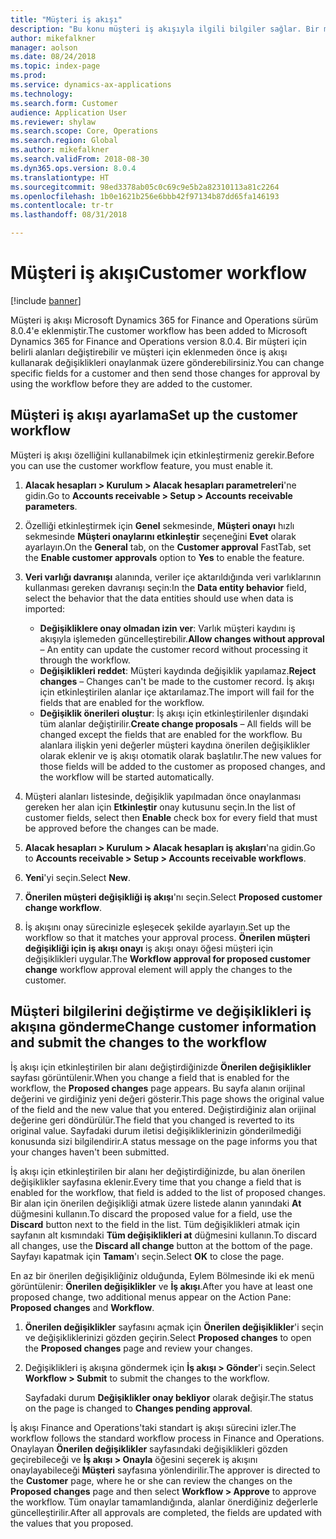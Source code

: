 ```yaml
---
title: "Müşteri iş akışı"
description: "Bu konu müşteri iş akışıyla ilgili bilgiler sağlar. Bir müşteri için belirli alanları değiştirebilir ve müşteri için eklenmeden önce iş akışı kullanarak değişiklikleri onaylanmak üzere gönderebilirsiniz."
author: mikefalkner
manager: aolson
ms.date: 08/24/2018
ms.topic: index-page
ms.prod: 
ms.service: dynamics-ax-applications
ms.technology: 
ms.search.form: Customer
audience: Application User
ms.reviewer: shylaw
ms.search.scope: Core, Operations
ms.search.region: Global
ms.author: mikefalkner
ms.search.validFrom: 2018-08-30
ms.dyn365.ops.version: 8.0.4
ms.translationtype: HT
ms.sourcegitcommit: 98ed3378ab05c0c69c9e5b2a82310113a81c2264
ms.openlocfilehash: 1b0e1621b256e6bbb42f97134b87dd65fa146193
ms.contentlocale: tr-tr
ms.lasthandoff: 08/31/2018

---
```


# <a name="customer-workflow"></a><span data-ttu-id="933e7-104">Müşteri iş akışı</span><span class="sxs-lookup"><span data-stu-id="933e7-104">Customer workflow</span></span>

[!include [banner](../includes/banner.md)]

<span data-ttu-id="933e7-105">Müşteri iş akışı Microsoft Dynamics 365 for Finance and Operations sürüm 8.0.4'e eklenmiştir.</span><span class="sxs-lookup"><span data-stu-id="933e7-105">The customer workflow has been added to Microsoft Dynamics 365 for Finance and Operations version 8.0.4.</span></span> <span data-ttu-id="933e7-106">Bir müşteri için belirli alanları değiştirebilir ve müşteri için eklenmeden önce iş akışı kullanarak değişiklikleri onaylanmak üzere gönderebilirsiniz.</span><span class="sxs-lookup"><span data-stu-id="933e7-106">You can change specific fields for a customer and then send those changes for approval by using the workflow before they are added to the customer.</span></span>

## <a name="set-up-the-customer-workflow"></a><span data-ttu-id="933e7-107">Müşteri iş akışı ayarlama</span><span class="sxs-lookup"><span data-stu-id="933e7-107">Set up the customer workflow</span></span>

<span data-ttu-id="933e7-108">Müşteri iş akışı özelliğini kullanabilmek için etkinleştirmeniz gerekir.</span><span class="sxs-lookup"><span data-stu-id="933e7-108">Before you can use the customer workflow feature, you must enable it.</span></span>

1. <span data-ttu-id="933e7-109">**Alacak hesapları \> Kurulum \> Alacak hesapları parametreleri**'ne gidin.</span><span class="sxs-lookup"><span data-stu-id="933e7-109">Go to **Accounts receivable \> Setup \> Accounts receivable parameters**.</span></span>
2. <span data-ttu-id="933e7-110">Özelliği etkinleştirmek için **Genel** sekmesinde, **Müşteri onayı** hızlı sekmesinde **Müşteri onaylarını etkinleştir** seçeneğini **Evet** olarak ayarlayın.</span><span class="sxs-lookup"><span data-stu-id="933e7-110">On the **General** tab, on the **Customer approval** FastTab, set the **Enable customer approvals** option to **Yes** to enable the feature.</span></span>
3. <span data-ttu-id="933e7-111">**Veri varlığı davranışı** alanında, veriler içe aktarıldığında veri varlıklarının kullanması gereken davranışı seçin:</span><span class="sxs-lookup"><span data-stu-id="933e7-111">In the **Data entity behavior** field, select the behavior that the data entities should use when data is imported:</span></span>

    - <span data-ttu-id="933e7-112">**Değişikliklere onay olmadan izin ver**: Varlık müşteri kaydını iş akışıyla işlemeden güncelleştirebilir.</span><span class="sxs-lookup"><span data-stu-id="933e7-112">**Allow changes without approval** – An entity can update the customer record without processing it through the workflow.</span></span>
    - <span data-ttu-id="933e7-113">**Değişiklikleri reddet**: Müşteri kaydında değişiklik yapılamaz.</span><span class="sxs-lookup"><span data-stu-id="933e7-113">**Reject changes** – Changes can't be made to the customer record.</span></span> <span data-ttu-id="933e7-114">İş akışı için etkinleştirilen alanlar içe aktarılamaz.</span><span class="sxs-lookup"><span data-stu-id="933e7-114">The import will fail for the fields that are enabled for the workflow.</span></span>
    - <span data-ttu-id="933e7-115">**Değişiklik önerileri oluştur**: İş akışı için etkinleştirilenler dışındaki tüm alanlar değiştirilir.</span><span class="sxs-lookup"><span data-stu-id="933e7-115">**Create change proposals** – All fields will be changed except the fields that are enabled for the workflow.</span></span> <span data-ttu-id="933e7-116">Bu alanlara ilişkin yeni değerler müşteri kaydına önerilen değişiklikler olarak eklenir ve iş akışı otomatik olarak başlatılır.</span><span class="sxs-lookup"><span data-stu-id="933e7-116">The new values for those fields will be added to the customer as proposed changes, and the workflow will be started automatically.</span></span>

4. <span data-ttu-id="933e7-117">Müşteri alanları listesinde, değişiklik yapılmadan önce onaylanması gereken her alan için **Etkinleştir** onay kutusunu seçin.</span><span class="sxs-lookup"><span data-stu-id="933e7-117">In the list of customer fields, select then **Enable** check box for every field that must be approved before the changes can be made.</span></span>
5. <span data-ttu-id="933e7-118">**Alacak hesapları \> Kurulum \> Alacak hesapları iş akışları**'na gidin.</span><span class="sxs-lookup"><span data-stu-id="933e7-118">Go to **Accounts receivable \> Setup \> Accounts receivable workflows**.</span></span>
6. <span data-ttu-id="933e7-119">**Yeni**'yi seçin.</span><span class="sxs-lookup"><span data-stu-id="933e7-119">Select **New**.</span></span>
7. <span data-ttu-id="933e7-120">**Önerilen müşteri değişikliği iş akışı**'nı seçin.</span><span class="sxs-lookup"><span data-stu-id="933e7-120">Select **Proposed customer change workflow**.</span></span> 
8. <span data-ttu-id="933e7-121">İş akışını onay sürecinizle eşleşecek şekilde ayarlayın.</span><span class="sxs-lookup"><span data-stu-id="933e7-121">Set up the workflow so that it matches your approval process.</span></span> <span data-ttu-id="933e7-122">**Önerilen müşteri değişikliği için iş akışı onayı** iş akışı onayı öğesi müşteri için değişiklikleri uygular.</span><span class="sxs-lookup"><span data-stu-id="933e7-122">The **Workflow approval for proposed customer change** workflow approval element will apply the changes to the customer.</span></span>

## <a name="change-customer-information-and-submit-the-changes-to-the-workflow"></a><span data-ttu-id="933e7-123">Müşteri bilgilerini değiştirme ve değişiklikleri iş akışına gönderme</span><span class="sxs-lookup"><span data-stu-id="933e7-123">Change customer information and submit the changes to the workflow</span></span>

<span data-ttu-id="933e7-124">İş akışı için etkinleştirilen bir alanı değiştirdiğinizde **Önerilen değişiklikler** sayfası görüntülenir.</span><span class="sxs-lookup"><span data-stu-id="933e7-124">When you change a field that is enabled for the workflow, the **Proposed changes** page appears.</span></span> <span data-ttu-id="933e7-125">Bu sayfa alanın orijinal değerini ve girdiğiniz yeni değeri gösterir.</span><span class="sxs-lookup"><span data-stu-id="933e7-125">This page shows the original value of the field and the new value that you entered.</span></span> <span data-ttu-id="933e7-126">Değiştirdiğiniz alan orijinal değerine geri döndürülür.</span><span class="sxs-lookup"><span data-stu-id="933e7-126">The field that you changed is reverted to its original value.</span></span> <span data-ttu-id="933e7-127">Sayfadaki durum iletisi değişikliklerinizin gönderilmediği konusunda sizi bilgilendirir.</span><span class="sxs-lookup"><span data-stu-id="933e7-127">A status message on the page informs you that your changes haven't been submitted.</span></span>

<span data-ttu-id="933e7-128">İş akışı için etkinleştirilen bir alanı her değiştirdiğinizde, bu alan önerilen değişiklikler sayfasına eklenir.</span><span class="sxs-lookup"><span data-stu-id="933e7-128">Every time that you change a field that is enabled for the workflow, that field is added to the list of proposed changes.</span></span> <span data-ttu-id="933e7-129">Bir alan için önerilen değişikliği atmak üzere listede alanın yanındaki **At** düğmesini kullanın.</span><span class="sxs-lookup"><span data-stu-id="933e7-129">To discard the proposed value for a field, use the **Discard** button next to the field in the list.</span></span> <span data-ttu-id="933e7-130">Tüm değişiklikleri atmak için sayfanın alt kısmındaki **Tüm değişiklikleri at** düğmesini kullanın.</span><span class="sxs-lookup"><span data-stu-id="933e7-130">To discard all changes, use the **Discard all change** button at the bottom of the page.</span></span> <span data-ttu-id="933e7-131">Sayfayı kapatmak için **Tamam**'ı seçin.</span><span class="sxs-lookup"><span data-stu-id="933e7-131">Select **OK** to close the page.</span></span>

<span data-ttu-id="933e7-132">En az bir önerilen değişikliğiniz olduğunda, Eylem Bölmesinde iki ek menü görüntülenir: **Önerilen değişiklikler** ve **İş akışı**.</span><span class="sxs-lookup"><span data-stu-id="933e7-132">After you have at least one proposed change, two additional menus appear on the Action Pane: **Proposed changes** and **Workflow**.</span></span>

1. <span data-ttu-id="933e7-133">**Önerilen değişiklikler** sayfasını açmak için **Önerilen değişiklikler**'i seçin ve değişikliklerinizi gözden geçirin.</span><span class="sxs-lookup"><span data-stu-id="933e7-133">Select **Proposed changes** to open the **Proposed changes** page and review your changes.</span></span>
2. <span data-ttu-id="933e7-134">Değişiklikleri iş akışına göndermek için **İş akışı \> Gönder**'i seçin.</span><span class="sxs-lookup"><span data-stu-id="933e7-134">Select **Workflow \> Submit** to submit the changes to the workflow.</span></span>

    <span data-ttu-id="933e7-135">Sayfadaki durum **Değişiklikler onay bekliyor** olarak değişir.</span><span class="sxs-lookup"><span data-stu-id="933e7-135">The status on the page is changed to **Changes pending approval**.</span></span>

<span data-ttu-id="933e7-136">İş akışı Finance and Operations'taki standart iş akışı sürecini izler.</span><span class="sxs-lookup"><span data-stu-id="933e7-136">The workflow follows the standard workflow process in Finance and Operations.</span></span> <span data-ttu-id="933e7-137">Onaylayan **Önerilen değişiklikler** sayfasındaki değişiklikleri gözden geçirebileceği ve **İş akışı \> Onayla** öğesini seçerek iş akışını onaylayabileceği **Müşteri** sayfasına yönlendirilir.</span><span class="sxs-lookup"><span data-stu-id="933e7-137">The approver is directed to the **Customer** page, where he or she can review the changes on the **Proposed changes** page and then select **Workflow \> Approve** to approve the workflow.</span></span> <span data-ttu-id="933e7-138">Tüm onaylar tamamlandığında, alanlar önerdiğiniz değerlerle güncelleştirilir.</span><span class="sxs-lookup"><span data-stu-id="933e7-138">After all approvals are completed, the fields are updated with the values that you proposed.</span></span>


